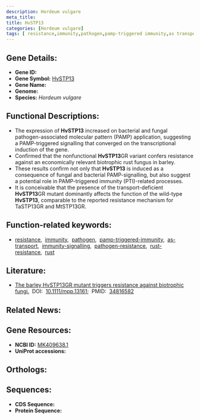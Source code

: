 ```yaml
---
description: Hordeum vulgare
meta_title:
title: HvSTP13
categories: [Hordeum vulgare]
tags: [ resistance,immunity,pathogen,pamp-triggered immunity,as transport,immunity signalling,pathogen resistance,rust resistance,rust ]
---
```


## Gene Details:
- **Gene ID:** []()
- **Gene Symbol:** <u>HvSTP13</u>
- **Gene Name:** 
- **Genome:** []()
- **Species:** *Hordeum vulgare*

## Functional Descriptions:
   - The expression of **HvSTP13** increased on bacterial and fungal pathogen-associated molecular pattern (PAMP) application, suggesting a PAMP-triggered signalling that converged on the transcriptional induction of the gene.
   - Confirmed that the nonfunctional **HvSTP13**GR variant confers resistance against an economically relevant biotrophic rust fungus in barley.
   - These results confirm not only that **HvSTP13** is induced as a consequence of fungal and bacterial PAMP-signalling, but also suggest a potential role in PAMP-triggered immunity (PTI)-related processes.
   - It is conceivable that the presence of the transport-deficient **HvSTP13**GR mutant dominantly affects the function of the wild-type **HvSTP13**, comparable to the reported resistance mechanism for TaSTP13GR and MtSTP13GR.

## Function-related keywords:
   - [resistance](/tags/resistance/),&nbsp;&nbsp;[immunity](/tags/immunity/),&nbsp;&nbsp;[pathogen](/tags/pathogen/),&nbsp;&nbsp;[pamp-triggered-immunity](/tags/pamp-triggered-immunity/),&nbsp;&nbsp;[as-transport](/tags/as-transport/),&nbsp;&nbsp;[immunity-signalling](/tags/immunity-signalling/),&nbsp;&nbsp;[pathogen-resistance](/tags/pathogen-resistance/),&nbsp;&nbsp;[rust-resistance](/tags/rust-resistance/),&nbsp;&nbsp;[rust](/tags/rust/)

## Literature:
   - [The barley HvSTP13GR mutant triggers resistance against biotrophic fungi.](https://doi.org/10.1111/mpp.13161)&nbsp;&nbsp;DOI:&nbsp;&nbsp;[10.1111/mpp.13161](https://doi.org/10.1111/mpp.13161);&nbsp;&nbsp;PMID:&nbsp;&nbsp;[34816582](https://pubmed.ncbi.nlm.nih.gov/34816582/)

## Related News:

## Gene Resources:
- **NCBI ID:**  [MK409638.1](https://www.ncbi.nlm.nih.gov/gene/?term=MK409638.1)
- **UniProt accessions:**  [](https://www.uniprot.org/uniprotkb//entry)

## Orthologs:

## Sequences:
- **CDS Sequence:**
- **Protein Sequence:**
